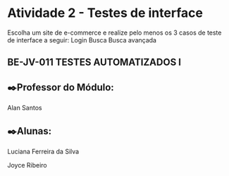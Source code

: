 # Atividade 2 - Testes de interface

Escolha um site de e-commerce e realize pelo menos os 3 casos de teste de interface a seguir:
Login
Busca
Busca avançada

## BE-JV-011 TESTES AUTOMATIZADOS I

## ✒️Professor do Módulo: 
Alan Santos

## ✒️Alunas:
Luciana Ferreira da Silva

Joyce Ribeiro
